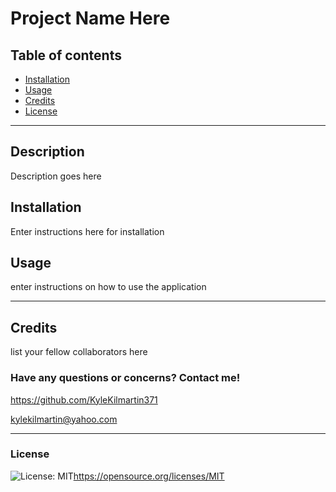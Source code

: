 # Project Name Here

 ## Table of contents
* [Installation](#installation)
* [Usage](#usage)
* [Credits](#credits)
* [License](#license)

---
## Description

  Description goes here

## Installation
  Enter instructions here for installation

## Usage
  enter instructions on how to use the application

  ---

## Credits
  list your fellow collaborators here

  ### Have any questions or concerns? Contact me!
https://github.com/KyleKilmartin371

kylekilmartin@yahoo.com

  ---
### License
  ![License: MIT](https://img.shields.io/badge/License-MIT-yellow.svg)https://opensource.org/licenses/MIT

